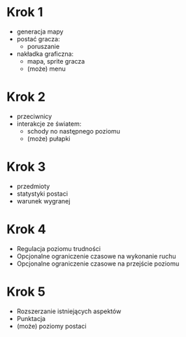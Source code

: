 # Krok 1
* generacja mapy
* postać gracza:
	* poruszanie
* nakładka graficzna:
	* mapa, sprite gracza
	* (może) menu

# Krok 2
* przeciwnicy
* interakcje ze światem:
	* schody no następnego poziomu
	* (może) pułapki

# Krok 3
* przedmioty
* statystyki postaci
* warunek wygranej

# Krok 4
* Regulacja poziomu trudności
* Opcjonalne ograniczenie czasowe na wykonanie ruchu
* Opcjonalne ograniczenie czasowe na przejście poziomu

# Krok 5
* Rozszerzanie istniejących aspektów
* Punktacja
* (może) poziomy postaci